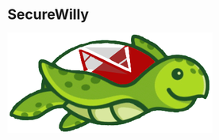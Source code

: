 # SecureWilly

![N|Solid](https://raw.githubusercontent.com/FaniD/SecureWilly/master/SecureWilly.png)
